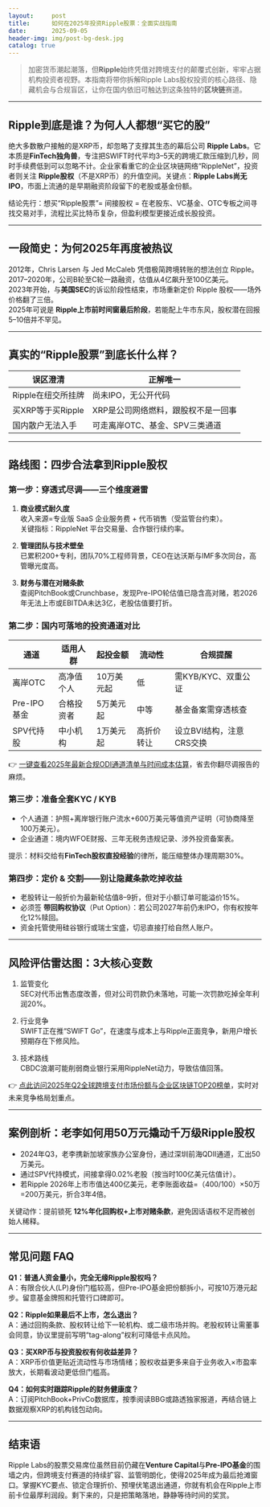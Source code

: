 ```yaml
---
layout:     post
title:      如何在2025年投资Ripple股票：全面实战指南
date:       2025-09-05
header-img: img/post-bg-desk.jpg
catalog: true
---
```


> 加密货币潮起潮落，但**Ripple**始终凭借对跨境支付的颠覆式创新，牢牢占据机构投资者视野。本指南将带你拆解Ripple Labs股权投资的核心路径、隐藏机会与合规盲区，让你在国内依旧可触达到这条独特的**区块链**赛道。

---

## Ripple到底是谁？为何人人都想“买它的股”

绝大多数散户接触的是XRP币，却忽略了支撑其生态的幕后公司 **Ripple Labs**。它本质是**FinTech独角兽**，专注把SWIFT时代平均3–5天的跨境汇款压缩到几秒，同时手续费低到可以忽略不计。企业家看重它的企业区块链网络“RippleNet”，投资者则关注 **Ripple股权**（不是XRP币）的升值空间。关键点：**Ripple Labs尚无IPO**，市面上流通的是早期融资阶段留下的老股或基金份额。

结论先行：想买“Ripple股票”= 间接股权 = 在老股东、VC基金、OTC专板之间寻找交易对手，流程比买比特币复杂，但盈利模型更接近成长股投资。

---

## 一段简史：为何2025年再度被热议

2012年，Chris Larsen 与 Jed McCaleb 凭借极简跨境转账的想法创立 Ripple。  
2017–2020年，公司B轮至C轮一路融资，估值从4亿飙升至100亿美元。  
2023年开始，与**美国SEC**的诉讼阶段性结束，市场重新定价 Ripple 股权——场外价格翻了三倍。  
2025年可说是 **Ripple上市前时间窗最后阶段**，若能配上牛市东风，股权潜在回报5–10倍并不罕见。

---

## 真实的“Ripple股票”到底长什么样？

| 误区澄清 | 正解唯一 |
| --- | --- |
| Ripple在纽交所挂牌 | 尚未IPO，无公开代码 |
| 买XRP等于买Ripple | XRP是公司网络燃料，跟股权不是一回事 |
| 国内散户无法入手 | 可走离岸OTC、基金、SPV三类通道 |

---

## 路线图：四步合法拿到Ripple股权

### 第一步：穿透式尽调——三个维度避雷

1. **商业模式耐久度**  
   收入来源=专业版 SaaS 企业服务费 + 代币销售（受监管台约束）。  
   关键指标：RippleNet 平台交易量、合作银行续约率。

2. **管理团队与技术壁垒**  
   已累积200+专利，团队70%工程师背景，CEO在达沃斯与IMF多次同台，高管曝光度高。

3. **财务与潜在对赌条款**  
   查阅PitchBook或Crunchbase，发现Pre-IPO轮估值已隐含高对赌，若2026年无法上市或EBITDA未达3亿，老股估值要打折。

### 第二步：国内可落地的投资通道对比

| 通道 | 适用人群 | 起投金额 | 流动性 | 合规提醒 |
| --- | --- | --- | --- | --- |
| 离岸OTC | 高净值个人 | 10万美元起 | 低 | 需KYB/KYC、双重公证 |
| Pre-IPO基金 | 合格投资者 | 5万美元起 | 中等 | 基金备案需穿透核查 |
| SPV代持股 | 中小机构 | 1万美元起 | 高折价转让 | 设立BVI结构，注意CRS交换 |

👉 [一键查看2025年最新合规ODI通道清单与时间成本估算](https://okxdog.com/)，省去你翻尽调报告的麻烦。

### 第三步：准备全套KYC / KYB

- 个人通道：护照+离岸银行账户流水+600万美元等值资产证明（可协商降至100万美元）。  
- 企业通道：境内WFOE财报、三年无税务违规记录、涉外投资备案表。

提示：材料交给有**FinTech股权直投经验**的律所，能压缩整体办理周期30%。

### 第四步：定价 & 交割——别让隐藏条款吃掉收益

- 老股转让一般折价为最新轮估值8–9折，但对于小额订单可能溢价15%。  
- 必须签 **带回购权协议**（Put Option）：若公司2027年前仍未IPO，你有权按年化12%赎回。  
- 资金托管使用硅谷银行或瑞士宝盛，切忌直接打给自然人账户。

---

## 风险评估雷达图：3大核心变数

1. 监管变化  
   SEC对代币出售态度改善，但对公司罚款仍未落地，可能一次罚款吃掉全年利润20%。

2. 行业竞争  
   SWIFT正在推“SWIFT Go”，在速度与成本上与Ripple正面竞争，新用户增长预期存在下修风险。

3. 技术路线  
   CBDC浪潮可能削弱商业银行采用RippleNet动力，导致估值回落。

👉 [点此访问2025年Q2全球跨境支付市场份额与企业区块链TOP20榜单](https://okxdog.com/)，实时对未来竞争格局划重点。

---

## 案例剖析：老李如何用50万元撬动千万级Ripple股权

- 2024年Q3，老李携新加坡家族办公室身份，通过深圳前海QDII通道，汇出50万美元。  
- 通过SPV代持模式，间接拿得0.02%老股（按当时100亿美元估值计）。  
- 若Ripple 2026年上市市值达400亿美元，老李账面收益=（400/100）×50万=200万美元，折合3年4倍。

关键动作：提前锁死 **12%年化回购权+上市对赌条款**，避免因话语权不足而被创始人稀释。

---

## 常见问题 FAQ

**Q1：普通人资金量小，完全无缘Ripple股权吗？**  
A：有限合伙人(LP)身份门槛较高，但Pre-IPO基金把份额拆小，可按10万港元起步。留意基金牌照和托管行口碑即可。

**Q2：Ripple如果最后不上市，怎么退出？**  
A：通过回购条款、股权转让给下一轮机构、或二级市场并购。老股权转让需董事会同意，协议里提前写明“tag-along”权利可降低卡点风险。

**Q3：买XRP币与投资股权有何收益差异？**  
A：XRP币价值更贴近流动性与市场情绪；股权收益更多来自于业务收入×市盈率放大，长期看波动更低但门槛高。

**Q4：如何实时跟踪Ripple的财务健康度？**  
A：订阅PitchBook+PrivCo数据库，按季阅读BBG或路透独家报道，再结合链上数据观察XRP的机构钱包动向。

---

## 结束语

Ripple Labs的股票交易席位虽然目前仍藏在**Venture Capital**与**Pre-IPO基金**的围墙之内，但跨境支付赛道的持续扩容、监管明朗化，使得2025年成为最后抢滩窗口。掌握KYC要点、锁定合理折价、预埋伏笔退出通道，你就有机会在Ripple上市前卡位最厚利润段。剩下来的，只是把策略落地，静静等待时间的奖赏。